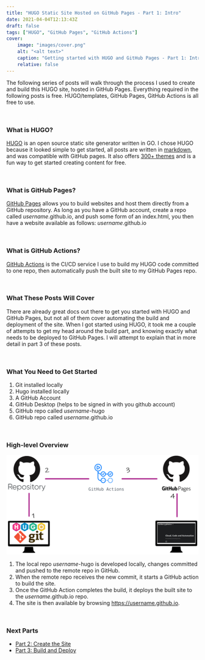 ```yaml
---
title: "HUGO Static Site Hosted on GitHub Pages - Part 1: Intro"
date: 2021-04-04T12:13:43Z
draft: false
tags: ["HUGO", "GitHub Pages", "GitHub Actions"]
cover:
    image: "images/cover.png"
    alt: "<alt text>"
    caption: "Getting started with HUGO and GitHub Pages - Part 1: Intro"
    relative: false
---
```


The following series of posts will walk through the process I used to create and build this HUGO site, hosted in GitHub Pages. Everything required in the following posts is free. HUGO/templates, GitHub Pages, GitHub Actions is all free to use.

<br>

### What is HUGO?

[HUGO](https://gohugo.io/) is an open source static site generator written in GO. I chose HUGO because it looked simple to get started, all posts are written in [markdown](https://markkerry.github.io/posts/markdown/), and was compatible with GitHub pages. It also offers [300+ themes](https://themes.gohugo.io/) and is a fun way to get started creating content for free.

<br>

### What is GitHub Pages?

[GitHub Pages](https://pages.github.com/) allows you to build websites and host them directly from a GitHub repository. As long as you have a GitHub account, create a repo called _username_.github.io, and push some form of an index.html, you then have a website available as follows: _username_.github.io

<br>

### What is GitHub Actions?

[GitHub Actions](https://docs.github.com/en/actions) is the CI/CD service I use to build my HUGO code committed to one repo, then automatically push the built site to my GitHub Pages repo.

<br>

### What These Posts Will Cover

There are already great docs out there to get you started with HUGO and GitHub Pages, but not all of them cover automating the build and deployment of the site. When I got started using HUGO, it took me a couple of attempts to get my head around the build part, and knowing exactly what needs to be deployed to GitHub Pages. I will attempt to explain that in more detail in part 3 of these posts.

<br>

### What You Need to Get Started

1. Git installed locally
2. Hugo installed locally
3. A GitHub Account
4. GitHub Desktop (helps to be signed in with you github account)
5. GitHub repo called _username_-hugo
6. GitHub repo called _username_.github.io

<br>

### High-level Overview

![hugo-ghpages](images/hugo-ghpages.png)

1. The local repo _username_-hugo is developed locally, changes committed and pushed to the remote repo in GitHub.
2. When the remote repo receives the new commit, it starts a GitHub action to build the site.
3. Once the GitHub Action completes the build, it deploys the built site to the _username_.github.io repo.
4. The site is then available by browsing https://username.github.io.

<br>

### Next Parts

* [Part 2: Create the Site](https://markkerry.github.io/posts/hugo-and-github-pages-part2/)
* [Part 3: Build and Deploy](https://markkerry.github.io/posts/hugo-and-github-pages-part3/)
